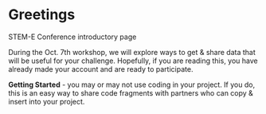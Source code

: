 # Greetings
STEM-E Conference introductory page
<p>During the Oct. 7th workshop, we will explore ways to get & share data that will be useful for your challenge. Hopefully, if you are reading this, you have already made your account and are ready to participate.
<p><b>Getting Started</b> - you may or may not use coding in your project. If you do, this is an easy way to share code fragments with partners who can copy & insert into your project.

